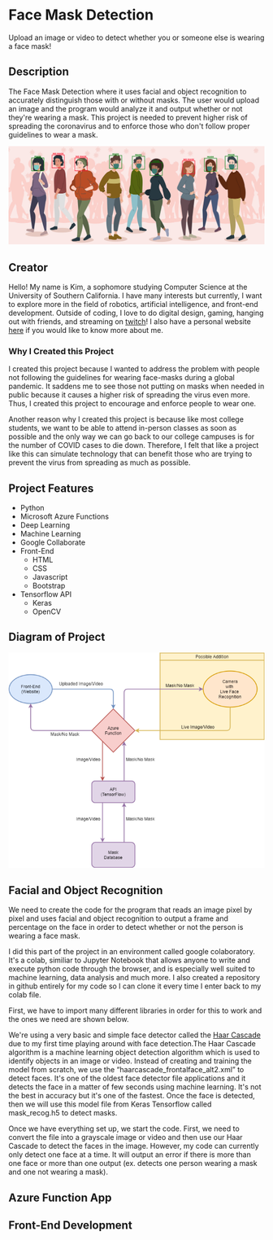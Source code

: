# Face Mask Detection
Upload an image or video to detect whether you or someone else is wearing a face mask!

## Description
The Face Mask Detection where it uses facial and object recognition to accurately distinguish those with or without masks. The user would upload an image and the program would analyze it and output whether or not they're wearing a mask. This project is needed to prevent higher risk of spreading the coronavirus and to enforce those who don't follow proper guidelines to wear a mask.

![Thumbnail](/blog/header.jpg)

## Creator
Hello! My name is Kim, a sophomore studying Computer Science at the University of Southern California. I have many interests but currently, I want to explore more in the field of robotics, artificial intelligence, and front-end development. Outside of coding, I love to do digital design, gaming, hanging out with friends, and streaming on [twitch](https://www.twitch.tv/akzelea)! I also have a personal website [here](http://kimhoangdo.com/) if you would like to know more about me.

### Why I Created this Project
I created this project because I wanted to address the problem with people not following the guidelines for wearing face-masks during a global pandemic. It saddens me to see those not putting on masks when needed in public because it causes a higher risk of spreading the virus even more. Thus, I created this project to encourage and enforce people to wear one.

Another reason why I created this project is because like most college students, we want to be able to attend in-person classes as soon as possible and the only way we can go back to our college campuses is for the number of COVID cases to die down. Therefore, I felt that like a project like this can simulate technology that can benefit those who are trying to prevent the virus from spreading as much as possible.

## Project Features
* Python
* Microsoft Azure Functions
* Deep Learning
* Machine Learning
* Google Collaborate
* Front-End
  * HTML
  * CSS
  * Javascript
  * Bootstrap
* Tensorflow API
  *  Keras
  *  OpenCV

## Diagram of Project
![Diagram](/blog/diagram.png)

## Facial and Object Recognition
We need to create the code for the program that reads an image pixel by pixel and uses facial and object recognition to output a frame and percentage on the face in order to detect whether or not the person is wearing a face mask.

I did this part of the project in an environment called google colaboratory. It's a colab, similiar to Jupyter Notebook that allows anyone to write and execute python code through the browser, and is especially well suited to machine learning, data analysis and much more. I also created a repository in github entirely for my code so I can clone it every time I enter back to my colab file.

First, we have to import many different libraries in order for this to work and the ones we need are shown below.

We're using a very basic and simple face detector called the [Haar Cascade](https://opencv-python-tutroals.readthedocs.io/en/latest/py_tutorials/py_objdetect/py_face_detection/py_face_detection.html) due to my first time playing around with face detection.The Haar Cascade algorithm is a machine learning object detection algorithm which is used to identify objects in an image or video. Instead of creating and training the model from scratch, we use the “haarcascade_frontalface_alt2.xml” to detect faces. It's one of the oldest face detector file applications and it detects the face in a matter of few seconds using machine learning. It's not the best in accuracy but it's one of the fastest. Once the face is detected, then we will use this model file from Keras Tensorflow called mask_recog.h5 to detect masks.

Once we have everything set up, we start the code. First, we need to convert the file into a grayscale image or video and then use our Haar Cascade to detect the faces in the image. However, my code can currently only detect one face at a time. It will output an error if there is more than one face or more than one output (ex. detects one person wearing a mask and one not wearing a mask). 
## Azure Function App

## Front-End Development
